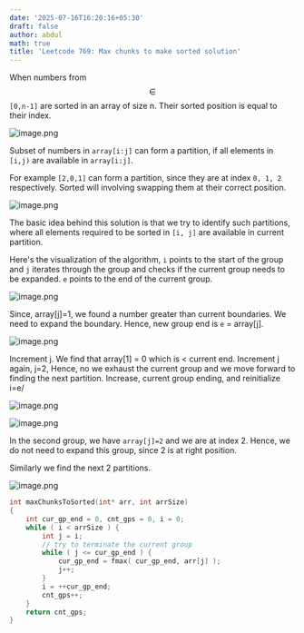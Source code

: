 ```yaml
---
date: '2025-07-16T16:20:16+05:30'
draft: false
author: abdul
math: true
title: 'Leetcode 769: Max chunks to make sorted solution'
---
```


When numbers from $$\in$$ `[0,n-1]` are sorted in an array of size n. Their sorted position is equal to their index.

![image.png](https://assets.leetcode.com/users/images/07a3b1d2-9478-486f-9f62-3a67e6dde1b3_1752513551.205261.png)

Subset of numbers in `array[i:j]` can form a partition, if all elements in `[i,j)` are available in `array[i:j]`.

For example `[2,0,1]` can form a partition, since they are at index `0, 1, 2` respectively. Sorted will involving swapping them at their correct position.

![image.png](https://assets.leetcode.com/users/images/77d9235f-d72a-416a-bd77-d8802d7567b0_1752513786.651974.png)


The basic idea behind this solution is that we try to identify such partitions, where all elements required to be sorted in `[i, j]` are available in current partition.

Here's the visualization of the algorithm, `i` points to the start of the group and `j` iterates through the group and checks if the current group needs to be expanded. `e` points to the end of the current group.

![image.png](https://assets.leetcode.com/users/images/d46538ff-fbec-46cf-942f-5dd8bc02e152_1752514625.6962414.png)

Since, array[j]=1, we found a number greater than current boundaries. We need to expand the boundary. Hence, new group end is `e` = array[j].

![image.png](https://assets.leetcode.com/users/images/df9fd405-1462-4991-bbe4-89170b0d75af_1752514705.3578908.png)

Increment j. We find that array[1] = 0 which is < current end. 
Increment j again, j=2, Hence, no we exhaust the current group and we move forward to finding the next partition. Increase, current group ending, and reinitialize i=e/

![image.png](https://assets.leetcode.com/users/images/fbfa16c8-a24a-4909-acb0-f2ec106eead6_1752514834.8952081.png)


![image.png](https://assets.leetcode.com/users/images/cc324778-fb0f-4c55-8d5d-60aeac398805_1752515101.2236679.png)

In the second group, we have `array[j]=2` and we are at index 2. Hence, we do not need to expand this group, since 2 is at right position.

Similarly we find the next 2 partitions.

![image.png](https://assets.leetcode.com/users/images/d8c32709-4514-46ff-aefe-62bca55f013d_1752515291.6334476.png)



```c []
int maxChunksToSorted(int* arr, int arrSize) 
{
    int cur_gp_end = 0, cnt_gps = 0, i = 0;
    while ( i < arrSize ) {
        int j = i;
        // try to terminate the current group
        while ( j <= cur_gp_end ) {
            cur_gp_end = fmax( cur_gp_end, arr[j] );
            j++;
        }
        i = ++cur_gp_end;
        cnt_gps++;
    }
    return cnt_gps;
}
```
